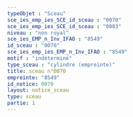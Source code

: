 ```yaml
---
typeObjet : "Sceau"
sce_ies_emp_ies_SCE_id_sceau : "0070"
sce_ies_emp_ies_SCE_id_sceau : "0083"
niveau : "non royal"
sce_ies_EMP_n_Inv_IFAO : "8549"
id_sceau : "0070"
sce_ies_emp_ies_EMP_n_Inv_IFAO : "8549"
motif : "indéterminé"
type_sceau : "cylindre (empreinte)"
title: sceau n°0070
empreinte: "8549"
id_notice: 0070
layout: notice_sceau
type: sceau
partie: 1
---
```

